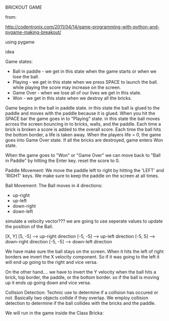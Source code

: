 
BRICKOUT GAME

from:

http://codentronix.com/2011/04/14/game-programming-with-python-and-pygame-making-breakout/


using pygame

idea

Game states:
* Ball in paddle - we get in this state when the game starts or when we lose the ball.  
* Playing - we get in this state when we press SPACE to launch the ball. while playing the score may increase on the screen. 
* Game Over - when we lose all of our lives we get in this state.
* Won - we get in this state when we destroy all the bricks.


Game begins in the ball in paddle state.  in this state the ball is glued to the paddle and moves with the paddle because it is glued.  When you hit the SPACE bar the game goes in to "Playing" state. in this state the ball moves across the screen bouncing in to bricks, walls, and the paddle.  Each time a brick is broken a score is added to the overall score.  Each time the ball hits the bottom border, a life is taken away.  When the players life = 0, the game goes into Game Over state.  If all the bricks are destroyed, game enters Won state.

When the game goes to "Won" or "Game Over" we can move back to "Ball in Paddle" by hitting the Enter key. reset the score to 0. 

Paddle Movement:
We move the paddle left to right by hitting the 'LEFT' and 'RIGHT' keys.  We make sure to keep the paddle on the screen at all times.  

Ball Movement:
The Ball moves in 4 directions:
* up-right
* up-left
* down-right
* down-left

simulate a velocity vector??? we are going to use seperate values to update the position of the Ball.  

[X, Y]
[5, -5] --> up-right direction
[-5, -5] --> up-left direction
[-5, 5] --> down-right direction
[-5, -5] --> down-left direction

We have make sure the ball stays on the screen. When it hits the left of right borders we invert the X velocity component. So if it was going to the left it will end up going to the right and vice versa.

On the other hand.... we have to invert the Y velocity when the ball hits a brick, top border, the paddle, or the bottom border. so if the ball is moving up it ends up going down and vice versa. 


Collision Detection:
Technic use to determine if a collision has occured or not.  Basically two objects collide if they overlap.  We employ collision detection to determine if the ball collides with the bricks and the paddle.  


We will run in the game inside the Class Bricka:






